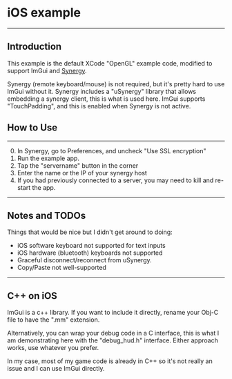 # iOS example

----
## Introduction

This example is the default XCode "OpenGL" example code, modified to support ImGui and [Synergy](http://synergy-project.org/). 

Synergy (remote keyboard/mouse) is not required, but it's pretty hard to use ImGui without it. Synergy includes a "uSynergy" library that allows embedding a synergy client, this is what is used here. ImGui supports "TouchPadding", and this is enabled when Synergy is not active.

## How to Use
----

0. In Synergy, go to Preferences, and uncheck "Use SSL encryption"
0. Run the example app.
0. Tap the "servername" button in the corner
0. Enter the name or the IP of your synergy host
0. If you had previously connected to a server, you may need to kill and re-start the app.

----
## Notes and TODOs

Things that would be nice but I didn't get around to doing:

* iOS software keyboard not supported for text inputs
* iOS hardware (bluetooth) keyboards not supported
* Graceful disconnect/reconnect from uSynergy.
* Copy/Paste not well-supported

----
## C++ on iOS
ImGui is a c++ library. If you want to include it directly, rename your Obj-C file to have the ".mm" extension. 

Alternatively, you can wrap your debug code in a C interface, this is what I am demonstrating here with the "debug_hud.h" interface. Either approach works, use whatever you prefer.

In my case, most of my game code is already in C++ so it's not really an issue and I can use ImGui directly.
